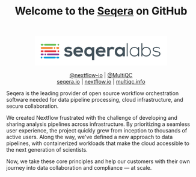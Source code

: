 
<h1 align="center">Welcome to the <a href="https://seqera.io/">Seqera</a> on GitHub</h1><br>

<p align="center">
  <a href="https://seqera.io/">
    <picture>
        <source media="(prefers-color-scheme: dark)" srcset="https://raw.githubusercontent.com/seqeralabs/logos/master/seqera-logo.png">
        <img alt="Seqera Labs Logo" width="350" src="https://raw.githubusercontent.com/seqeralabs/logos/master/seqera-logo-grey.png">
    </picture>
  </a>
</p>


<p align="center">
  <a href="https://github.com/nextflow-io/">@nextflow-io</a> | 
  <a href="https://github.com/MultiQC">@MultiQC</a>
  <br>
  <a href="https://seqera.io">seqera.io</a> | 
  <a href="https://nextflow.io">nextflow.io</a> | 
  <a href="https://multiqc.info">multiqc.info</a>
</p>

Seqera is the leading provider of open source workflow orchestration software needed for data pipeline processing, cloud infrastructure, and secure collaboration.

We created Nextflow frustrated with the challenge of developing and sharing analysis pipelines across infrastructure. By prioritizing a seamless user experience, the project quickly grew from inception to thousands of active users. Along the way, we've defined a new approach to data pipelines, with containerized workloads that make the cloud accessible to the next generation of scientists.

Now, we take these core principles and help our customers with their own journey into data collaboration and compliance — at scale.
